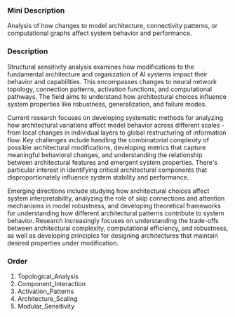 ### Mini Description

Analysis of how changes to model architecture, connectivity patterns, or computational graphs affect system behavior and performance.

### Description

Structural sensitivity analysis examines how modifications to the fundamental architecture and organization of AI systems impact their behavior and capabilities. This encompasses changes to neural network topology, connection patterns, activation functions, and computational pathways. The field aims to understand how architectural choices influence system properties like robustness, generalization, and failure modes.

Current research focuses on developing systematic methods for analyzing how architectural variations affect model behavior across different scales - from local changes in individual layers to global restructuring of information flow. Key challenges include handling the combinatorial complexity of possible architectural modifications, developing metrics that capture meaningful behavioral changes, and understanding the relationship between architectural features and emergent system properties. There's particular interest in identifying critical architectural components that disproportionately influence system stability and performance.

Emerging directions include studying how architectural choices affect system interpretability, analyzing the role of skip connections and attention mechanisms in model robustness, and developing theoretical frameworks for understanding how different architectural patterns contribute to system behavior. Research increasingly focuses on understanding the trade-offs between architectural complexity, computational efficiency, and robustness, as well as developing principles for designing architectures that maintain desired properties under modification.

### Order

1. Topological_Analysis
2. Component_Interaction
3. Activation_Patterns
4. Architecture_Scaling
5. Modular_Sensitivity
